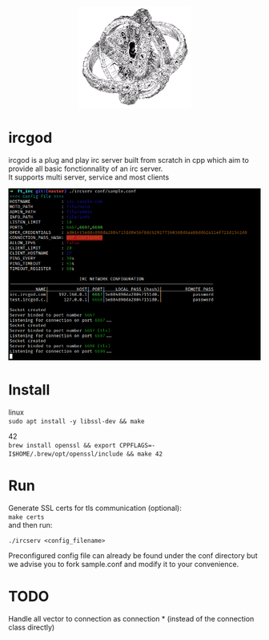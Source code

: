 <p align="center">
  <img src="media/icon.png" alt="Girl in a jacket" width="225">
</p>

# ircgod

ircgod is a plug and play irc server built from scratch in cpp which aim to provide all basic fonctionnality of an irc server.  
It supports multi server, service and most clients

<p align="center">
  <img src="media/preview.png" alt="Girl in a jacket" width="675">
</p>

# Install 
linux  
`sudo apt install -y libssl-dev && make`

42  
`brew install openssl && export CPPFLAGS=-I$HOME/.brew/opt/openssl/include && make 42`

# Run

Generate SSL certs for tls communication (optional):  
`make certs`  
and then run:

```
./ircserv <config_filename>
```
Preconfigured config file can already be found under the conf directory but we advise you to fork sample.conf and modify it to your convenience.


# TODO
Handle all vector to connection as connection * (instead of the connection class directly)
